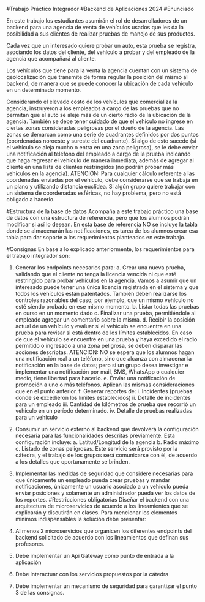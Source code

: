 #Trabajo Práctico Integrador
#Backend de Aplicaciones 2024
#Enunciado

En este trabajo los estudiantes asumirán el rol de desarrolladores de un backend para una agencia de venta de vehículos usados que les da la posibilidad a sus clientes de realizar pruebas de manejo de sus productos.

Cada vez que un interesado quiere probar un auto, esta prueba se registra, asociando los datos del cliente, del vehículo a probar y del empleado de la agencia que acompañará al cliente.

Los vehículos que tiene para la venta la agencia cuentan con un sistema de geolocalización que transmite de forma regular la posición del mismo al backend, de manera que se puede conocer la ubicación de cada vehículo en un determinado momento.

Considerando el elevado costo de los vehículos que comercializa la agencia, instruyeron a los empleados a cargo de las pruebas que no permitan que el auto se aleje más de un cierto radio de la ubicación de la agencia. También se debe tener cuidado de que el vehículo no ingrese en ciertas zonas consideradas peligrosas por el dueño de la agencia. Las zonas se demarcan como una serie de cuadrantes definidos por dos puntos (coordenadas noroeste y sureste del cuadrante). Si algo de esto sucede (si el vehículo se aleja mucho o entra en una zona peligrosa), se le debe enviar una notificación al teléfono del empleado a cargo de la prueba indicando que haga regresar el vehículo de manera inmediata, además de agregar al cliente en una lista de clientes restringidos (no podrán probar más vehículos en la agencia).
ATENCIÓN: Para cualquier cálculo referente a las coordenadas enviadas por el vehículo, debe considerarse que se trabaja en un plano y utilizando distancia euclídea. Si algún grupo quiere trabajar con un sistema de coordenadas esféricas, no hay problema, pero no está obligado a hacerlo.

#Estructura de la base de datos
Acompaña a este trabajo práctico una base de datos con una estructura de referencia, pero que los alumnos podrán modificar si así lo desean. En esta base de referencia NO se incluye la tabla donde se almacenarán las notificaciones, es tarea de los alumnos crear esa tabla para dar soporte a los requerimientos planteados en este trabajo.

#Consignas
En base a lo explicado anteriormente, los requerimientos para el trabajo integrador son:
1. Generar los endpoints necesarios para:
a. Crear una nueva prueba, validando que el cliente no tenga la licencia vencida ni que esté restringido para probar vehículos en la agencia. Vamos a asumir que un interesado puede tener una única licencia registrada en el sistema y que todos los vehículos están patentados. También deben realizarse los controles razonables del caso; por ejemplo, que un mismo vehículo no esté siendo probado en ese mismo momento.
b. Listar todas las pruebas en curso en un momento dado
c. Finalizar una prueba, permitiéndole al empleado agregar un comentario sobre la misma.
d. Recibir la posición actual de un vehículo y evaluar si el vehículo se encuentra en una prueba para revisar si está dentro de los límites establecidos. En caso de que el vehículo se encuentre en una prueba y haya excedido el radio permitido o ingresado a una zona peligrosa, se deben disparar las acciones descriptas. ATENCIÓN: NO se espera que los alumnos hagan una notificación real a un teléfono, sino que alcanza con almacenar la notificación en la base de datos; pero si un grupo desea investigar e implementar una notificación por mail, SMS, WhatsApp o cualquier medio, tiene libertad para hacerlo.
e. Enviar una notificación de promoción a uno o más teléfonos. Aplican las mismas consideraciones que en el punto anterior.
f. Generar reportes de:
i. Incidentes (pruebas donde se excedieron los límites establecidos)
ii. Detalle de incidentes para un empleado
iii. Cantidad de kilómetros de prueba que recorrió un vehículo en un período determinado.
iv. Detalle de pruebas realizadas para un vehículo

2. Consumir un servicio externo al backend que devolverá la configuración necesaria para las funcionalidades descritas previamente. Esta configuración incluye:
a. Latitud/Longitud de la agencia
b. Radio máximo
c. Listado de zonas peligrosas.
Este servicio será provisto por la cátedra, y el trabajo de los grupos será comunicarse con él, de acuerdo a los detalles que oportunamente se brinden.

3. Implementar las medidas de seguridad que considere necesarias para que únicamente un empleado pueda crear pruebas y mandar notificaciones, únicamente un usuario asociado a un vehículo pueda enviar posiciones y solamente un administrador pueda ver los datos de los reportes.
#Restricciones obligatorias
Diseñar el backend con una arquitectura de microservicios de acuerdo a los lineamientos que se explicarán y discutirán en clases.
Para mencionar los elementos mínimos indispensables la solución debe presentar:
1. Al menos 2 microservicios que organicen los diferentes endpoints del backend solicitado de acuerdo con los lineamientos que definan sus profesores.
2. Debe implementar un Api Gateway como punto de entrada a la aplicación
3. Debe interactuar con los servicios propuestos por la cátedra
4. Debe implementar un mecanismo de seguridad para garantizar el punto 3 de las consignas.
